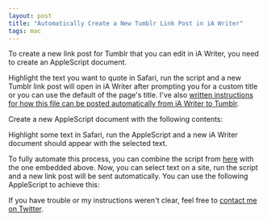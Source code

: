 ```yaml
---
layout: post
title: "Automatically Create a New Tumblr Link Post in iA Writer"
tags: mac
---
```


To create a new link post for Tumblr that you can edit in iA Writer, you need to create an AppleScript document.

Highlight the text you want to quote in Safari, run the script and a new Tumblr link post will open in iA Writer after prompting you for a custom title or you can use the default of the page's title. I've also [written instructions for how this file can be posted automatically from iA Writer to Tumblr](http://palmer.im/2013/12/post-to-tumblr-from-ia-writer/).

Create a new AppleScript document with the following contents:

<script src="https://gist.github.com/matthewpalmer/7836424.js"></script>

Highlight some text in Safari, run the AppleScript and a new iA Writer document should appear with the selected text.

To fully automate this process, you can combine the script from [here](http://palmer.im/2013/12/post-to-tumblr-from-ia-writer/) with the one embedded above. Now, you can select text on a site, run the script and a new link post will be sent automatically. You can use the following AppleScript to achieve this:

<script src="https://gist.github.com/matthewpalmer/7836472.js"></script>

If you have trouble or my instructions weren't clear, feel free to [contact me on Twitter](http://twitter.com/_matthewpalmer).

